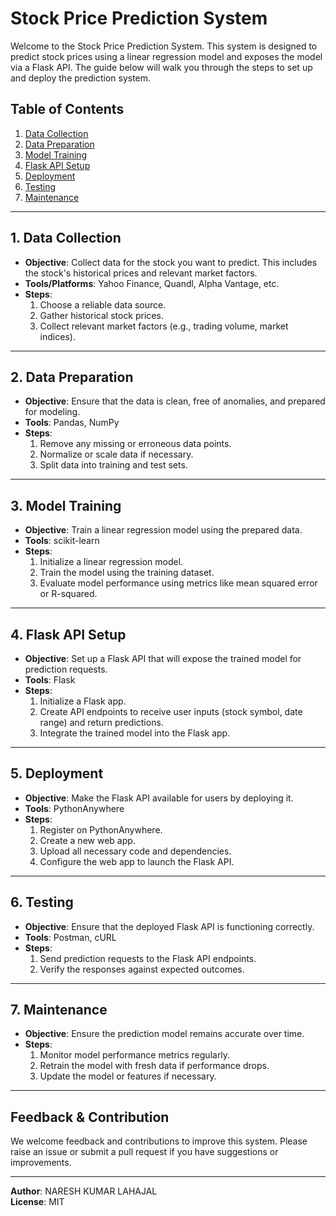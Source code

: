 # Stock Price Prediction System

Welcome to the Stock Price Prediction System. This system is designed to predict stock prices using a linear regression model and exposes the model via a Flask API. The guide below will walk you through the steps to set up and deploy the prediction system.

## Table of Contents

1. [Data Collection](#data-collection)
2. [Data Preparation](#data-preparation)
3. [Model Training](#model-training)
4. [Flask API Setup](#flask-api-setup)
5. [Deployment](#deployment)
6. [Testing](#testing)
7. [Maintenance](#maintenance)

---

## 1. Data Collection <a name="data-collection"></a>

- **Objective**: Collect data for the stock you want to predict. This includes the stock's historical prices and relevant market factors.
- **Tools/Platforms**: Yahoo Finance, Quandl, Alpha Vantage, etc.
- **Steps**:
  1. Choose a reliable data source.
  2. Gather historical stock prices.
  3. Collect relevant market factors (e.g., trading volume, market indices).

---

## 2. Data Preparation <a name="data-preparation"></a>

- **Objective**: Ensure that the data is clean, free of anomalies, and prepared for modeling.
- **Tools**: Pandas, NumPy
- **Steps**:
  1. Remove any missing or erroneous data points.
  2. Normalize or scale data if necessary.
  3. Split data into training and test sets.

---

## 3. Model Training <a name="model-training"></a>

- **Objective**: Train a linear regression model using the prepared data.
- **Tools**: scikit-learn
- **Steps**:
  1. Initialize a linear regression model.
  2. Train the model using the training dataset.
  3. Evaluate model performance using metrics like mean squared error or R-squared.

---

## 4. Flask API Setup <a name="flask-api-setup"></a>

- **Objective**: Set up a Flask API that will expose the trained model for prediction requests.
- **Tools**: Flask
- **Steps**:
  1. Initialize a Flask app.
  2. Create API endpoints to receive user inputs (stock symbol, date range) and return predictions.
  3. Integrate the trained model into the Flask app.

---

## 5. Deployment <a name="deployment"></a>

- **Objective**: Make the Flask API available for users by deploying it.
- **Tools**: PythonAnywhere
- **Steps**:
  1. Register on PythonAnywhere.
  2. Create a new web app.
  3. Upload all necessary code and dependencies.
  4. Configure the web app to launch the Flask API.

---

## 6. Testing <a name="testing"></a>

- **Objective**: Ensure that the deployed Flask API is functioning correctly.
- **Tools**: Postman, cURL
- **Steps**:
  1. Send prediction requests to the Flask API endpoints.
  2. Verify the responses against expected outcomes.

---

## 7. Maintenance <a name="maintenance"></a>

- **Objective**: Ensure the prediction model remains accurate over time.
- **Steps**:
  1. Monitor model performance metrics regularly.
  2. Retrain the model with fresh data if performance drops.
  3. Update the model or features if necessary.

---

## Feedback & Contribution

We welcome feedback and contributions to improve this system. Please raise an issue or submit a pull request if you have suggestions or improvements.

---

**Author**: NARESH KUMAR LAHAJAL  
**License**: MIT 
